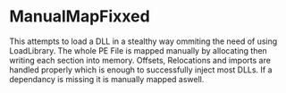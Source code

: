 # ManualMapFixxed
This attempts to load a DLL in a stealthy way ommiting the need of using LoadLibrary. The whole PE File is mapped manually by
allocating then writing each section into memory. Offsets, Relocations and imports are handled properly which is enough to successfully
inject most DLLs. If a dependancy is missing it is manually mapped aswell.
